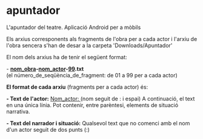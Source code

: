 # apuntador
L'apuntador del teatre. Aplicació Android per a mòbils

<p>Els arxius corresponents als fragments de l'obra per a cada actor i l'arxiu de l'obra sencera s'han de desar a la carpeta 'Downloads/Apuntador'</p>
<p>El nom dels arxius</b> ha de tenir el següent format:</p>
<p>- <b><u>nom_obra</u>-<u>nom_actor</u>-<u>99</u>.txt</b><br>
(el número_de_seqüència_de_fragment: de 01 a 99 per a cada actor)</p>
<p><b>El format de cada arxiu</b> (fragments per a cada actor) és:</p>
<p><b>- Text de l'actor:</b> <u>Nom_actor: </u> (nom seguit de : i espai) A continuació, el text en una única línia. Pot contenir, entre parèntesi, elements de situació narrativa.</p>
<p><b>- Text del narrador i situació:</b> Qualsevol text que no comenci amb el nom d'un actor seguit de dos punts (:)</p>

